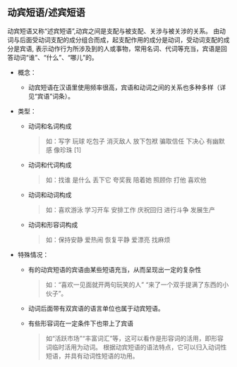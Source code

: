 ## 动宾短语/述宾短语
动宾短语又称“述宾短语”,动宾之间是支配与被支配、关涉与被关涉的关系。
由动词与后面受动词支配的成分组合而成，起支配作用的成分是动词，受动词支配的成分是宾语,
表示动作行为所涉及到的人或事物，常用名词、代词等充当，宾语是回答动词“谁”、“什么”、“哪儿”的。

+ 概念：
    - 动宾短语在汉语里使用频率很高，宾语和动词之间的关系也多种多样（详见“宾语”词条）。
+ 类型：
    - 动词和名词构成
        > 如：写字 玩球 吃包子 消灭敌人 放下包袱 骗取信任 下决心 有幽默感 像珍珠 [1]
    - 动词和代词构成
        > 如：找谁 是什么 丢下它 夸奖我 陪着她 照顾你 打他 喜欢他
    - 动词和动词构成
        > 如：喜欢游泳 学习开车 安排工作 庆祝回归 进行斗争 发展生产
    - 动词和形容词构成
        > 如：保持安静 爱热闹 恢复平静 爱漂亮 找麻烦

+ 特殊情况：
    - 有的动宾短语的宾语由某些短语充当，从而呈现出一定的复杂性
        > 如：“喜欢一见面就开两句玩笑的人”
        > “来了一个双手提满了东西的小伙子”。

    - 动词后面带有双宾语的语言单位也属于动宾短语。
    - 有些形容词在一定条件下也带上了宾语
        > 如“活跃市场”“丰富词汇”等，这可以看作是形容词的活用，即形容词临时活用为动词。
        > 根据动宾短语的语法特点，它可以归入动词性短语，并具有动词性短语的功用。